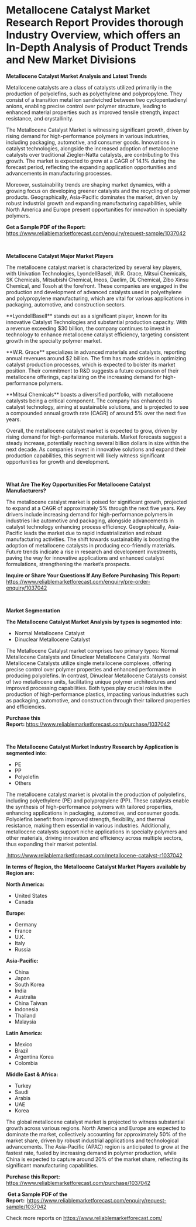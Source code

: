 <p><h1>Metallocene Catalyst Market Research Report Provides thorough Industry Overview, which offers an In-Depth Analysis of Product Trends and New Market Divisions</h1></p><p><strong>Metallocene Catalyst Market Analysis and Latest Trends</strong></p>
<p><p>Metallocene catalysts are a class of catalysts utilized primarily in the production of polyolefins, such as polyethylene and polypropylene. They consist of a transition metal ion sandwiched between two cyclopentadienyl anions, enabling precise control over polymer structure, leading to enhanced material properties such as improved tensile strength, impact resistance, and crystallinity. </p><p>The Metallocene Catalyst Market is witnessing significant growth, driven by rising demand for high-performance polymers in various industries, including packaging, automotive, and consumer goods. Innovations in catalyst technologies, alongside the increased adoption of metallocene catalysts over traditional Ziegler-Natta catalysts, are contributing to this growth. The market is expected to grow at a CAGR of 14.1% during the forecast period, reflecting the expanding application opportunities and advancements in manufacturing processes. </p><p>Moreover, sustainability trends are shaping market dynamics, with a growing focus on developing greener catalysts and the recycling of polymer products. Geographically, Asia-Pacific dominates the market, driven by robust industrial growth and expanding manufacturing capabilities, while North America and Europe present opportunities for innovation in specialty polymers.</p></p>
<p><strong>Get a Sample PDF of the Report:&nbsp;</strong> <a href="https://www.reliablemarketforecast.com/enquiry/request-sample/1037042?utm_campaign=1080&utm_medium=2&utm_source=Github&utm_content=ia&utm_term=30012025&utm_id=metallocene-catalyst">https://www.reliablemarketforecast.com/enquiry/request-sample/1037042</a></p>
<p>&nbsp;</p>
<p><strong>Metallocene Catalyst Major Market Players</strong></p>
<p><p>The metallocene catalyst market is characterized by several key players, with Univation Technologies, LyondellBasell, W.R. Grace, Mitsui Chemicals, SK Chemicals, Mitsubishi Chemical, Ineos, Daelim, DL Chemical, Zibo Xinsu Chemical, and Tosoh at the forefront. These companies are engaged in the production and development of advanced catalysts used in polyethylene and polypropylene manufacturing, which are vital for various applications in packaging, automotive, and construction sectors.</p><p>**LyondellBasell** stands out as a significant player, known for its innovative Catalyst Technologies and substantial production capacity. With a revenue exceeding $30 billion, the company continues to invest in technology to enhance metallocene catalyst efficiency, targeting consistent growth in the specialty polymer market.</p><p>**W.R. Grace** specializes in advanced materials and catalysts, reporting annual revenues around $2 billion. The firm has made strides in optimizing catalyst production processes, which is expected to bolster its market position. Their commitment to R&D suggests a future expansion of their metallocene offerings, capitalizing on the increasing demand for high-performance polymers.</p><p>**Mitsui Chemicals** boasts a diversified portfolio, with metallocene catalysts being a critical component. The company has enhanced its catalyst technology, aiming at sustainable solutions, and is projected to see a compounded annual growth rate (CAGR) of around 5% over the next five years.</p><p>Overall, the metallocene catalyst market is expected to grow, driven by rising demand for high-performance materials. Market forecasts suggest a steady increase, potentially reaching several billion dollars in size within the next decade. As companies invest in innovative solutions and expand their production capabilities, this segment will likely witness significant opportunities for growth and development.</p></p>
<p>&nbsp;</p>
<p><strong>What Are The Key Opportunities For Metallocene Catalyst Manufacturers?</strong></p>
<p><p>The metallocene catalyst market is poised for significant growth, projected to expand at a CAGR of approximately 5% through the next five years. Key drivers include increasing demand for high-performance polymers in industries like automotive and packaging, alongside advancements in catalyst technology enhancing process efficiency. Geographically, Asia-Pacific leads the market due to rapid industrialization and robust manufacturing activities. The shift towards sustainability is boosting the adoption of metallocene catalysts in producing eco-friendly materials. Future trends indicate a rise in research and development investments, paving the way for innovative applications and enhanced catalyst formulations, strengthening the market’s prospects.</p></p>
<p><strong>Inquire or Share Your Questions If Any Before Purchasing This Report:</strong> <a href="https://www.reliablemarketforecast.com/enquiry/pre-order-enquiry/1037042?utm_campaign=1080&utm_medium=2&utm_source=Github&utm_content=ia&utm_term=30012025&utm_id=metallocene-catalyst">https://www.reliablemarketforecast.com/enquiry/pre-order-enquiry/1037042</a></p>
<p>&nbsp;</p>
<p><strong>Market Segmentation</strong></p>
<p><strong>The Metallocene Catalyst Market Analysis by types is segmented into:</strong></p>
<p><ul><li>Normal Metallocene Catalyst</li><li>Dinuclear Metallocene Catalyst</li></ul></p>
<p><p>The Metallocene Catalyst market comprises two primary types: Normal Metallocene Catalysts and Dinuclear Metallocene Catalysts. Normal Metallocene Catalysts utilize single metallocene complexes, offering precise control over polymer properties and enhanced performance in producing polyolefins. In contrast, Dinuclear Metallocene Catalysts consist of two metallocene units, facilitating unique polymer architectures and improved processing capabilities. Both types play crucial roles in the production of high-performance plastics, impacting various industries such as packaging, automotive, and construction through their tailored properties and efficiencies.</p></p>
<p><strong>Purchase this Report:&nbsp;</strong><a href="https://www.reliablemarketforecast.com/purchase/1037042?utm_campaign=1080&utm_medium=2&utm_source=Github&utm_content=ia&utm_term=30012025&utm_id=metallocene-catalyst">https://www.reliablemarketforecast.com/purchase/1037042</a></p>
<p>&nbsp;</p>
<p><strong>The Metallocene Catalyst Market Industry Research by Application is segmented into:</strong></p>
<p><ul><li>PE</li><li>PP</li><li>Polyolefin</li><li>Others</li></ul></p>
<p><p>The metallocene catalyst market is pivotal in the production of polyolefins, including polyethylene (PE) and polypropylene (PP). These catalysts enable the synthesis of high-performance polymers with tailored properties, enhancing applications in packaging, automotive, and consumer goods. Polyolefins benefit from improved strength, flexibility, and thermal resistance, making them essential in various industries. Additionally, metallocene catalysts support niche applications in specialty polymers and other materials, driving innovation and efficiency across multiple sectors, thus expanding their market potential.</p></p>
<p><a href="https://www.reliablemarketforecast.com/metallocene-catalyst-r1037042?utm_campaign=1080&utm_medium=2&utm_source=Github&utm_content=ia&utm_term=30012025&utm_id=metallocene-catalyst">&nbsp;https://www.reliablemarketforecast.com/metallocene-catalyst-r1037042</a></p>
<p><strong>In terms of Region, the Metallocene Catalyst Market Players available by Region are:</strong></p>
<p>
    <p> <strong> North America: </strong>
        <ul>
            <li>United States</li>
            <li>Canada</li>
        </ul>
        </p> 
    <p> <strong> Europe: </strong>
        <ul>
            <li>Germany</li>
            <li>France</li>
            <li>U.K.</li>
            <li>Italy</li>
            <li>Russia</li>
        </ul>
        </p> 
    <p> <strong> Asia-Pacific: </strong>
        <ul>
            <li>China</li>
            <li>Japan</li>
            <li>South Korea</li>
            <li>India</li>
            <li>Australia</li>
            <li>China Taiwan</li>
            <li>Indonesia</li>
            <li>Thailand</li>
            <li>Malaysia</li>
        </ul>
        </p> 
    <p> <strong> Latin America: </strong>
        <ul>
            <li>Mexico</li>
            <li>Brazil</li>
            <li>Argentina Korea</li>
            <li>Colombia</li>
        </ul>
        </p> 
    <p> <strong> Middle East & Africa: </strong>
        <ul>
            <li>Turkey</li>
            <li>Saudi</li>
            <li>Arabia</li>
            <li>UAE</li>
            <li>Korea</li>
        </ul>
    </p>
    </p>
<p><p>The global metallocene catalyst market is projected to witness substantial growth across various regions. North America and Europe are expected to dominate the market, collectively accounting for approximately 50% of the market share, driven by robust industrial applications and technological advancements. The Asia-Pacific (APAC) region is anticipated to grow at the fastest rate, fueled by increasing demand in polymer production, while China is expected to capture around 20% of the market share, reflecting its significant manufacturing capabilities.</p></p>
<p><strong>Purchase this Report: </strong><a href="https://www.reliablemarketforecast.com/purchase/1037042?utm_campaign=1080&utm_medium=2&utm_source=Github&utm_content=ia&utm_term=30012025&utm_id=metallocene-catalyst">https://www.reliablemarketforecast.com/purchase/1037042</a></p>
<p>&nbsp;<strong>Get a Sample PDF of the Report:&nbsp;&nbsp;</strong><a href="https://www.reliablemarketforecast.com/enquiry/request-sample/1037042?utm_campaign=1080&utm_medium=2&utm_source=Github&utm_content=ia&utm_term=30012025&utm_id=metallocene-catalyst">https://www.reliablemarketforecast.com/enquiry/request-sample/1037042</a></p>
<p><strong></strong></p>
<p>Check more reports on <a href="https://www.reliablemarketforecast.com/?utm_campaign=1080&utm_medium=2&utm_source=Github&utm_content=ia&utm_term=30012025&utm_id=metallocene-catalyst">https://www.reliablemarketforecast.com/</a></p>